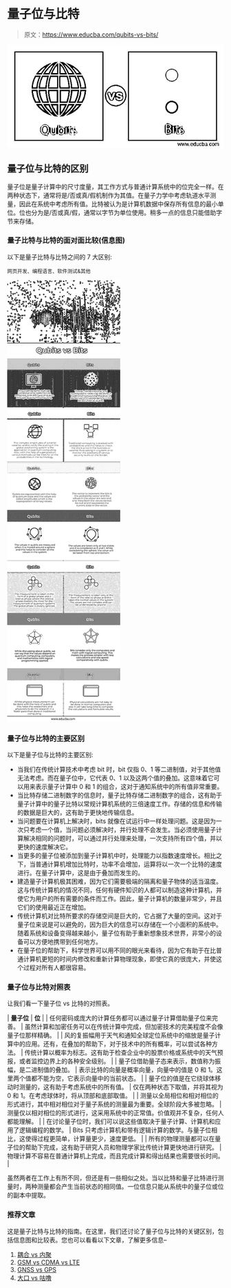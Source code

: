 # 量子位与比特

> 原文：<https://www.educba.com/qubits-vs-bits/>

![Qubits vs Bits](img/c47cbf68dc3f59b6c8c244d1feb8b498.png)



## 量子位与比特的区别

量子位是量子计算中的尺寸度量，其工作方式与普通计算系统中的位完全一样。在两种状态下，通常将是/否或真/假机制作为其值。在量子力学中考虑轨道水平测量，因此在系统中考虑所有值。比特被认为是计算机数据中保存所有信息的最小单位。位也分为是/否或真/假，通常以字节为单位使用。稍多一点的信息只能借助字节来存储。

### 量子比特与比特的面对面比较(信息图)

以下是量子比特与比特之间的 7 大区别:

<small>网页开发、编程语言、软件测试&其他</small>

![Qubits-vs-Bits-info](img/61caefa2d61684c1705f55a819441b6b.png "Qubits-vs-Bits-info")



### 量子位与比特的主要区别

以下是量子位与比特的主要区别:

*   当我们在传统计算技术中考虑 bit 时，bit 仅指 0、1 等二进制值，对于其他值无法考虑。而在量子位中，它代表 0、1 以及这两个值的叠加。这意味着它可以用来表示量子计算中 0 和 1 的组合，这对于通知系统中的所有值非常重要。
*   当比特存储二进制数字的信息时，量子比特存储二进制数字的组合，这有助于量子计算中的量子比特以常规计算机系统的三倍速度工作。存储的信息和传输的数据是巨大的，这有助于更快地传输信息。
*   当问题要在计算机上解决时，bits 就像在试运行中一样处理问题。这是因为一次只考虑一个值，当问题必须解决时，并行处理不会发生。当必须使用量子计算解决相同的问题时，可以通过并行处理来处理，一次支持所有四个值，并以更快的速度解决它。
*   当更多的量子位被添加到量子计算机中时，处理能力以指数速度增长。相比之下，当普通计算机增加比特时，功率不会增加，运算将以一次一个比特的速度进行。在量子计算中，这是由于叠加而发生的。
*   建造量子计算机极其困难，因为它们需要极端的隔离和量子物体的适当温度。这与传统计算机的情况不同，任何有硬件知识的人都可以制造这种计算机，并使它为用户的所有需要的条件而工作。因此，量子计算机的数量非常少，并且它们的使用最近正在增加。
*   传统计算机对比特所要求的存储空间是巨大的，它占据了大量的空间。这对于量子位来说是可以避免的，因为巨大的信息可以存储在一个小面积的系统中。随着系统和设备变得越来越小，量子位有助于重新想象技术世界，非常小的设备可以方便地携带到任何地方。
*   在量子位的帮助下，科学世界可以用不同的眼光来看待，因为它有助于在比普通计算机更短的时间内修改和重新计算物理现象，即使它真的很庞大，并使这个过程对所有人都很容易。

### 量子位与比特对照表

让我们看一下量子位 vs 比特的对照表。

| **量子位** | **位** |
| 任何密码或庞大的计算任务都可以通过量子计算借助量子位来完善。 | 虽然计算和加密任务可以在传统计算中完成，但加密技术的完美程度不会像量子位那样精确。 |
| 风的复振幅用于天气和通知全球定位系统中的缩放是量子计算中的应用。还有，在叠加的帮助下，对于技术中的所有概率，可以尝试各种方法。 | 传统计算以概率为标志。这有助于检查企业中的股票价格或系统中的天气预报，或者监控边界上的各种安全级别。 |
| 量子位借助量子态来表示，数值称为振幅，是二进制值的叠加。 | 表示比特的向量是概率向量，向量中的值是 0 和 1。这里两个值都不能为空，它表示向量中的当前状态。 |
| 量子位的值是在它绕球体移动时测量的，这有助于考虑系统中的所有值。 | 仅在两种状态下取值，并将其视为 0 和 1。在考虑球体时，将从顶部和底部取值。 |
| 测量以全局相位和相对相位的形式进行，其中相对相位对于量子系统的测量最为重要。全球阶段大多被忽略。 | 测量仅以相对相位的形式进行，这采用系统中的正常值。价值观并不复杂，任何人都能理解。 |
| 在讨论量子位时，我们可以说这些值取决于量子计算、计算机和应用了逻辑编程的数学。 | Bits 只考虑计算机和带有逻辑计算的数学。与量子位相比，这使得过程更简单，计算量更少，速度更低。 |
| 所有的物理测量都可以在量子位的帮助下完成，这有助于研究人员和物理学家比传统计算更快地进行研究。 | 物理计算不容易在普通计算机上完成，而且完成计算和得出结果也需要很长时间。 |

虽然两者在工作上有所不同，但还是有一些相似之处。当以比特和量子比特进行测量时，两种测量都会产生当前状态的相同值。一位信息只能从系统中的量子位或位的副本中提取。

### 推荐文章

这是量子比特与比特的指南。在这里，我们还讨论了量子位与比特的关键区别，包括信息图和比较表。您也可以看看以下文章，了解更多信息–

1.  [耦合 vs 内聚](https://www.educba.com/coupling-vs-cohesion/)
2.  [GSM vs CDMA vs LTE](https://www.educba.com/gsm-vs-cdma-vs-lte/)
3.  [GNSS vs GPS](https://www.educba.com/gnss-vs-gps/)
4.  [大口 vs 咕噜](https://www.educba.com/gulp-vs-grunt/)





